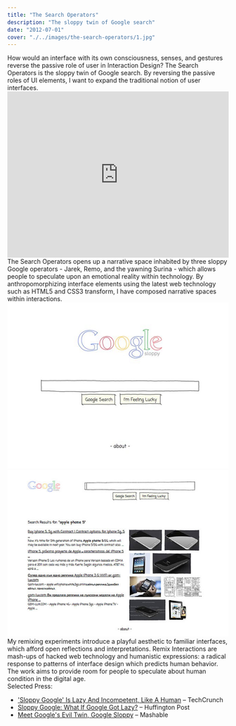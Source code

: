 ```yaml
---
title: "The Search Operators"
description: "The sloppy twin of Google search"
date: "2012-07-01"
cover: "./../images/the-search-operators/1.jpg"
---
```

<div class="text">How would an interface with its own consciousness, senses, and gestures reverse the passive role of user in Interaction Design? The Search Operators is the sloppy twin of Google search. By reversing the passive roles of UI elements, I want to expand the traditional notion of user interfaces. </div>

<div class="video">
<div style="padding:75% 0 0 0;position:relative;"><iframe src="https://player.vimeo.com/video/20571211?title=0&byline=0&portrait=0" style="position:absolute;top:0;left:0;width:100%;height:100%;" frameborder="0" allow="autoplay; fullscreen" allowfullscreen></iframe></div><script src="https://player.vimeo.com/api/player.js"></script>
</div>

<div class="text">
The Search Operators opens up a narrative space inhabited by three sloppy Google operators - Jarek, Remo, and the yawning Surina - which allows people to speculate upon an emotional reality within technology. By anthropomorphizing interface elements using the latest web technology such as HTML5 and CSS3 transform, I have composed narrative spaces within interactions.
</div>

<div class="row two">
  <img src="./../images/the-search-operators/1.jpg" />
  <img src="./../images/the-search-operators/3.jpg" />
</div>

<div class="text">
My remixing experiments introduce a playful aesthetic to familiar interfaces, which afford open reflections and interpretations. Remix Interactions are mash-ups of hacked web technology and humanistic expressions: a radical response to patterns of interface design which predicts human behavior. The work aims to provide room for people to speculate about human condition in the digital age.
</div>

<div class="text">Selected Press:</div>

* ['Sloppy Google' Is Lazy And Incompetent, Like A Human](https://techcrunch.com/2011/03/02/youre-sitting-in-a-chair-in-the-sky/) – TechCrunch
* [Sloppy Google: What If Google Got Lazy?](http://www.huffingtonpost.com/2011/03/04/sloppy-google_n_831596.html) – Huffington Post
* [Meet Google's Evil Twin, Google Sloppy](http://mashable.com/2011/03/04/google-sloppy-video/) – Mashable
